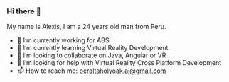 ### Hi there 👋

<!--
**AlexisHolyoak/AlexisHolyoak** is a ✨ _special_ ✨ repository because its `README.md` (this file) appears on your GitHub profile.

Here are some ideas to get you started:

- 🔭 I’m currently working on ...
- 🌱 I’m currently learning ...
- 👯 I’m looking to collaborate on ...
- 🤔 I’m looking for help with ...
- 💬 Ask me about ...
- 📫 How to reach me: ...
- 😄 Pronouns: ...
- ⚡ Fun fact: ...
-->
My name is Alexis, I am a 24 years old man from Peru.
- 🔭 I’m currently working for ABS
- 🌱 I’m currently learning Virtual Reality Development
- 👯 I’m looking to collaborate on Java, Angular or VR
- 🤔 I’m looking for help with Virtual Reality Cross Platform Development
- 📫 How to reach me: peraltaholyoak.aj@gmail.com

